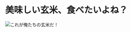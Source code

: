 # 美味しい玄米、食べたいよね？

![これが俺たちの玄米だ！](https://raw.githubusercontent.com/wiki/YuzuruSano/genmai/images/genmai_ok.png)
